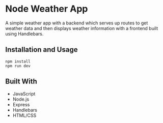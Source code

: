 # Node Weather App
A simple weather app with a backend which serves up routes to get weather data and then displays weather information with a frontend built using Handlebars.


## Installation and Usage
```
npm install
npm run dev
```

## Built With
- JavaScript
- Node.js
- Express
- Handlebars
- HTML/CSS
